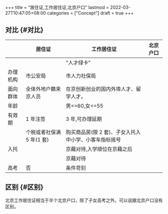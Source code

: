 +++
title = "居住证,工作居住证,北京户口"
lastmod = 2022-03-27T10:47:05+08:00
categories = ["Concept"]
draft = true
+++

## 对比 {#对比}

|      | 居住证           | 工作居住证                    | 北京户口 |
|------|---------------|--------------------------|------|
|      |                  | "人才绿卡”                   |      |
| 办理机构 | 市公安局         | 市人力社保局                  |      |
| 面向群体 | 全体外地户籍来京人员 | 在京创新创业的国内外埠人才、留学人才。 |      |
| 年龄 |                  | 男&lt;=60,女&lt;=55           |      |
| 有效期 | 1 年注签         | 3 年,可办理延期               |      |
|      | 个税或者社保满 5 年(1 套) | 购买商品房(限 2 套)、子女入托入中小学、小客车指标摇号 |      |
| 入托 |                  | 京藉对待,入学顺位在京藉之后   |      |
|      |                  | 京藉对待                      |      |
| 高考 | 否               | 条件苛刻                      |      |


## 区别 {#区别}

北京工作居住证相当于半个北京户口，除了子女高考之外，可以说跟北京户口没有区别。